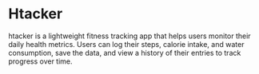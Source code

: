 # Htacker
htacker is a lightweight fitness tracking app that helps users monitor their daily health metrics. Users can log their steps, calorie intake, and water consumption, save the data, and view a history of their entries to track progress over time.
